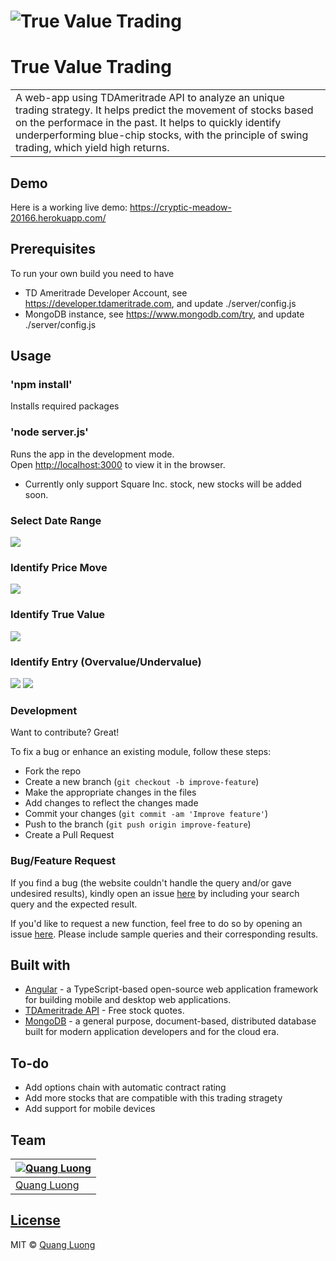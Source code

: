# ![True Value Trading](https://github.com/quanglddev/True-Value-Trading/blob/media/demo_landing.png?raw=true)
# True Value Trading
<table>
<tr>
<td>
  A web-app using TDAmeritrade API to analyze an unique trading strategy. It helps predict the movement of stocks based on the performace in the past. It helps to quickly identify underperforming blue-chip stocks, with the principle of swing trading, which yield high returns.
</td>
</tr>
</table>

## Demo
Here is a working live demo: https://cryptic-meadow-20166.herokuapp.com/

## Prerequisites
To run your own build you need to have 
- TD Ameritrade Developer Account, see https://developer.tdameritrade.com, and update ./server/config.js
- MongoDB instance, see https://www.mongodb.com/try, and update ./server/config.js

## Usage

### 'npm install'
Installs required packages

### 'node server.js'
Runs the app in the development mode.<br />
Open [http://localhost:3000](http://localhost:8083) to view it in the browser.

- Currently only support Square Inc. stock, new stocks will be added soon.

### Select Date Range
![](https://github.com/quanglddev/True-Value-Trading/blob/media/demo_time_select.png?raw=true)

### Identify Price Move
![](https://github.com/quanglddev/True-Value-Trading/blob/media/demo_moving_average.png?raw=true)

### Identify True Value
![](https://github.com/quanglddev/True-Value-Trading/blob/media/demo_true_value.png?raw=true)

### Identify Entry (Overvalue/Undervalue)
![](https://github.com/quanglddev/True-Value-Trading/blob/media/demo_overvalued.png)
![](https://github.com/quanglddev/True-Value-Trading/blob/media/demo_undervalued.png)

### Development
Want to contribute? Great!

To fix a bug or enhance an existing module, follow these steps:

- Fork the repo
- Create a new branch (`git checkout -b improve-feature`)
- Make the appropriate changes in the files
- Add changes to reflect the changes made
- Commit your changes (`git commit -am 'Improve feature'`)
- Push to the branch (`git push origin improve-feature`)
- Create a Pull Request 

### Bug/Feature Request

If you find a bug (the website couldn't handle the query and/or gave undesired results), kindly open an issue [here](https://github.com/quanglddev/True-Value-Trading/issues/new) by including your search query and the expected result.

If you'd like to request a new function, feel free to do so by opening an issue [here](https://github.com/quanglddev/True-Value-Trading/issues/new). Please include sample queries and their corresponding results.

## Built with 

- [Angular](https://angular.io/) - a TypeScript-based open-source web application framework for building mobile and desktop web applications.
- [TDAmeritrade API](https://developers.google.com/chart/interactive/docs/quick_start) - Free stock quotes.
- [MongoDB](https://www.mongodb.com/) - a general purpose, document-based, distributed database built for modern application developers and for the cloud era.

## To-do
- Add options chain with automatic contract rating
- Add more stocks that are compatible with this trading stragety
- Add support for mobile devices

## Team
[![Quang Luong](https://avatars1.githubusercontent.com/u/42598512?s=460&u=95e4c6c1c0467858ffbf8df18eeefe6afb869cb7&v=4)](https://github.com/quanglddev) |
---|
[Quang Luong](https://github.com/quanglddev) |

## [License](https://github.com/quanglddev/True-Value-Trading/blob/master/LICENSE.md)

MIT © [Quang Luong](https://github.com/quanglddev)
